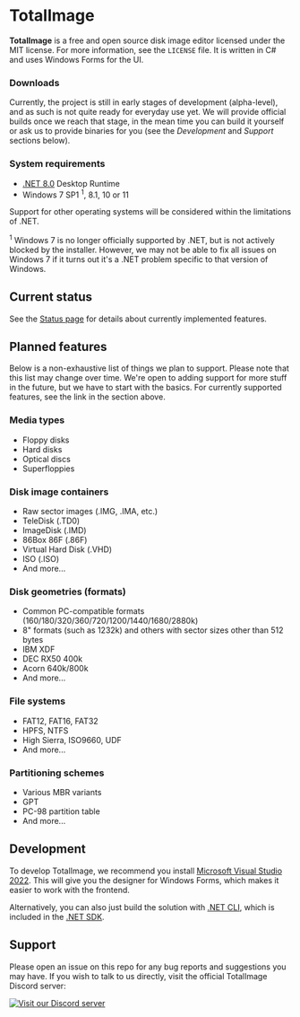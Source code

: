 # TotalImage
**TotalImage** is a free and open source disk image editor licensed under the MIT license. For more information, see the `LICENSE` file. It is written in C# and uses Windows Forms for the UI.

### Downloads
Currently, the project is still in early stages of development (alpha-level), and as such is not quite ready for everyday use yet. We will provide official builds once we reach that stage, in the mean time you can build it yourself or ask us to provide binaries for you (see the *Development* and *Support* sections below).

### System requirements
* [.NET 8.0](https://dotnet.microsoft.com/download/dotnet/8.0) Desktop Runtime
* Windows 7 SP1 <sup>1</sup>, 8.1, 10 or 11

Support for other operating systems will be considered within the limitations of .NET.

<sup>1</sup> Windows 7 is no longer officially supported by .NET, but is not actively blocked by the installer. However, we may not be able to fix all issues on Windows 7 if it turns out it's a .NET problem specific to that version of Windows.

## Current status
See the [Status page](https://github.com/TotalImage/TotalImage/blob/master/Docs/status.md) for details about currently implemented features.

## Planned features
Below is a non-exhaustive list of things we plan to support. Please note that this list may change over time. We're open to adding support for more stuff in the future, but we have to start with the basics. For currently supported features, see the link in the section above.

### Media types
* Floppy disks
* Hard disks
* Optical discs
* Superfloppies

### Disk image containers
* Raw sector images (.IMG, .IMA,  etc.)
* TeleDisk (.TD0)
* ImageDisk (.IMD)
* 86Box 86F (.86F)
* Virtual Hard Disk (.VHD)
* ISO (.ISO)
* And more...

### Disk geometries (formats)
* Common PC-compatible formats (160/180/320/360/720/1200/1440/1680/2880k)
* 8" formats (such as 1232k) and others with sector sizes other than 512 bytes
* IBM XDF
* DEC RX50 400k
* Acorn 640k/800k
* And more...

### File systems
* FAT12, FAT16, FAT32
* HPFS, NTFS
* High Sierra, ISO9660, UDF
* And more...

### Partitioning schemes
* Various MBR variants
* GPT
* PC-98 partition table
* And more...

## Development
To develop TotalImage, we recommend you install [Microsoft Visual Studio 2022](https://visualstudio.microsoft.com/vs/). This will give you the designer for Windows Forms, which makes it easier to work with the frontend.

Alternatively, you can also just build the solution with [.NET CLI](https://docs.microsoft.com/en-us/dotnet/core/tools/), which is included in the [.NET SDK](https://dotnet.microsoft.com/download/dotnet/8.0).

## Support
Please open an issue on this repo for any bug reports and suggestions you may have. If you wish to talk to us directly, visit the official TotalImage Discord server:

[![Visit our Discord server](https://discordapp.com/api/guilds/822572019304103937/embed.png)](https://discord.gg/htph4vsuzB)
